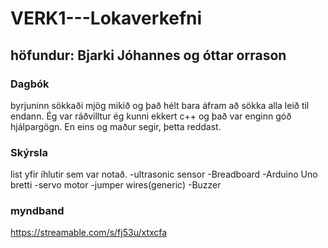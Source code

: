 # VERK1---Lokaverkefni
## höfundur: Bjarki Jóhannes og óttar orrason 
### Dagbók
byrjuninn sökkaði mjög mikið og það hélt bara áfram að sökka alla leið til endann. Ég var ráðvilltur ég kunni ekkert c++ og það var enginn góð hjálpargögn. En eins og maður segir, þetta reddast.

### Skýrsla

list yfir íhlutir sem var notað.
-ultrasonic sensor
-Breadboard
-Arduino Uno bretti
-servo motor
-jumper wires(generic)
-Buzzer

### myndband
https://streamable.com/s/fj53u/xtxcfa
